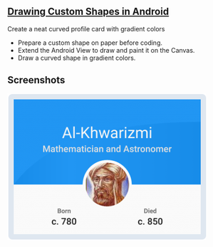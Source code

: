 ## [Drawing Custom Shapes in Android](https://www.raywenderlich.com/9556022-drawing-custom-shapes-in-android)

Create a neat curved profile card with gradient colors

 - Prepare a custom shape on paper before coding.
 - Extend the Android View to draw and paint it on the Canvas.
 - Draw a curved shape in gradient colors.


## Screenshots

![Screenshot1](screenshots/profile_card.png)